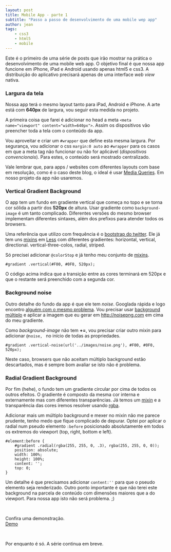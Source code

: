 ```yaml
---
layout: post
title: Mobile App - parte 1
subtitle: "Passo a passo de desenvolvimento de uma mobile wep app"
author: jean
tags:
    - css3
    - html5
    - mobile
---
```


Este é o primeiro de uma série de posts que irão mostrar na prática o desenvolvimento de uma mobile web app. O objetivo final é que nossa app funcione em iPhone, iPad e Android usando apenas html5 e css3. A distribuição do aplicativo precisará apenas de uma interface *web view* nativa.

### Largura da tela

Nossa app terá o mesmo layout tanto para iPad, Android e iPhone. A arte está com **640px** de largura, vou seguir esta medida no projeto.

A primeira coisa que farei é adicionar no head a meta ``<meta name="viewport" content="width=640px">``. Assim os dispositivos vão preencher toda a tela com o conteúdo da app.

Vou aproveitar e criar um ``#wrapper`` que define esta mesma largura. Por segurança, vou adicionar o css ``margin:0 auto`` ao ``#wrapper`` para os casos em que a meta tag não funcionar ou não for aplicável (*dispositivos convencionais*). Para estes, o conteúdo será mostrado centralizado.

Vale lembrar que, para apps / websites com diferentes layouts com base em resolução, como é o caso deste blog, o ideal é usar [Media Queries](//mediaqueri.es). Em nosso projeto da app não usaremos.


### Vertical Gradient Background

O app tem um fundo em gradiente vertical que começa no topo e se torna cor sólida a partir dos **520px** de altura. Usar gradiente como ``background-image`` é um tanto complicado. Diferentes versões do mesmo browser implementam diferentes sintaxes, além dos prefixos para atender todos os browsers.

Uma referência que utilizo com frequência é o [bootstrap do twitter](//twitter.github.com/bootstrap). Ele já tem uns [mixins](//github.com/twitter/bootstrap/blob/master/less/mixins.less#L360) em [Less](//lesscss.org) com diferentes gradientes: horizontal, vertical, directional. vertical-three-colos, radial, striped. 

Só precisei adicionar ``@colorStop`` e já tenho meu conjunto de [mixins](//gist.github.com/3130835).

<pre><code class="no-highlight">#gradient .vertical(#F00, #0F0, 520px);</code></pre>

O código acima indica que a transição entre as cores terminará em 520px e que o restante será preenchido com a segunda cor.


### Background noise

Outro detalhe do fundo da app é que ele tem *noise*. Googlada rápida e logo encontro [alguém com o mesmo problema](//forrst.com/posts/Create_alpha_PNGs_of_noise-zm3). Vou precisar usar [background múltiplo](//www.css3.info/preview/multiple-backgrounds) e aplicar a imagem que eu gerar em <http://noisepng.com> em cima do meu gradiente.

Como *background-image* não tem **+=**, vou precisar criar outro mixin para adicionar ``@noise, `` no início de todas as propriedades.

<pre><code class="no-highlight">#gradient .vertical-noise(url('../images/noise.png'), #F00, #0F0, 520px);</code></pre>

Neste caso, browsers que não aceitam múltiplo background estão descartados, mas é sempre bom avaliar se isto não é problema.


### Radial Gradient Background

Por fim (hehe), o fundo tem um gradiente circular por cima de todos os outros efeitos. O gradiente é composto da mesma cor interna e externamente mas com diferentes transparências. Já temos um [mixin](//gist.github.com/3130835) e a transparência das cores iremos resolver usando [rgba](//www.w3.org/TR/css3-color/#rgba-color). 

Adicionar mais um múltiplo background e mexer no mixin não me parece prudente, tenho medo que fique complicado de depurar. Optei por aplicar o radial num pseudo elemento ``:before`` posicionado absolutamente em todos os extremos do viewport (top, right, bottom e left). 

<pre><code class="no-highlight">#element:before {
	#gradient .radial(rgba(255, 255, 0, .3), rgba(255, 255, 0, 0));
	position: absolute;
	width: 100%;
	height: 100%;
	content: '';
	top: 0;
}</code></pre>

Um detalhe é que precisamos adicionar ``content:''`` para que o pseudo elemento seja renderizado. Outro ponto importante é que não terei este background na parcela de conteúdo com dimensões maiores que a do viewport. Para nossa app isto não será problema. ;)

<br>

Confira uma demonstração.<br>
<a href="//codepen.io/jcemer/pen/nBlog" class="btn">Demo</a>

<br>

Por enquanto é só. A série continua em breve.


